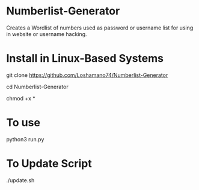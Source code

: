 # Numberlist-Generator
Creates a Wordlist of numbers used as password or username list for using in website or username hacking.


# Install in Linux-Based Systems

git clone https://github.com/Loshamano74/Numberlist-Generator

cd Numberlist-Generator

chmod +x *

# To use

python3 run.py

# To Update Script

./update.sh

